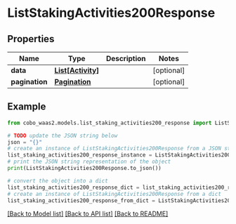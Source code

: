 # ListStakingActivities200Response


## Properties

Name | Type | Description | Notes
------------ | ------------- | ------------- | -------------
**data** | [**List[Activity]**](Activity.md) |  | [optional] 
**pagination** | [**Pagination**](Pagination.md) |  | [optional] 

## Example

```python
from cobo_waas2.models.list_staking_activities200_response import ListStakingActivities200Response

# TODO update the JSON string below
json = "{}"
# create an instance of ListStakingActivities200Response from a JSON string
list_staking_activities200_response_instance = ListStakingActivities200Response.from_json(json)
# print the JSON string representation of the object
print(ListStakingActivities200Response.to_json())

# convert the object into a dict
list_staking_activities200_response_dict = list_staking_activities200_response_instance.to_dict()
# create an instance of ListStakingActivities200Response from a dict
list_staking_activities200_response_from_dict = ListStakingActivities200Response.from_dict(list_staking_activities200_response_dict)
```
[[Back to Model list]](../README.md#documentation-for-models) [[Back to API list]](../README.md#documentation-for-api-endpoints) [[Back to README]](../README.md)


